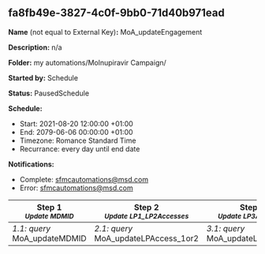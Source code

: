 ## fa8fb49e-3827-4c0f-9bb0-71d40b971ead

**Name** (not equal to External Key)**:** MoA_updateEngagement

**Description:** n/a

**Folder:** my automations/Molnupiravir Campaign/

**Started by:** Schedule

**Status:** PausedSchedule

**Schedule:**

* Start: 2021-08-20 12:00:00 +01:00
* End: 2079-06-06 00:00:00 +01:00
* Timezone: Romance Standard Time
* Recurrance: every day until end date

**Notifications:**

* Complete: sfmcautomations@msd.com
* Error: sfmcautomations@msd.com

| Step 1<br>_<small>Update MDMID</small>_ | Step 2<br>_<small>Update LP1_LP2Accesses</small>_ | Step 3<br>_<small>Update LP3Accesses</small>_ | Step 4<br>_<small>Update LP4Accesses</small>_ | Step 5<br>_<small>Update Email1Open</small>_ | Step 6<br>_<small>Update Email2Open</small>_ | Step 7<br>_<small>Update Email3Open</small>_ | Step 8<br>_<small>Update Email4Open</small>_ |
| --- | --- | --- | --- | --- | --- | --- | --- |
| _1.1: query_<br>MoA_updateMDMID | _2.1: query_<br>MoA_updateLPAccess_1or2 | _3.1: query_<br>MoA_updateLPAccess_3 | _4.1: query_<br>MoA_updateLPAccess_4 | _5.1: query_<br>MoA_updateEmail1Open | _6.1: query_<br>MoA_updateEmail2Open | _7.1: query_<br>MoA_updateEmail3Open | _8.1: query_<br>MoA_updateEmail4Open |
